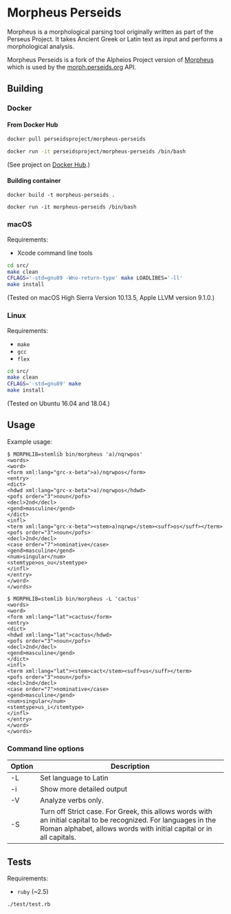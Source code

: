 # Morpheus Perseids

Morpheus is a morphological parsing tool originally written as part of the Perseus Project.
It takes Ancient Greek or Latin text as input and performs a morphological analysis.

Morpheus Perseids is a fork of the Alpheios Project version of
[Morpheus](https://github.com/alpheios-project/morpheus)
which is used by the
[morph.perseids.org](http://morph.perseids.org/analysis/word?lang=grc&engine=morpheusgrc&word=%E1%BC%84%CE%BD%CE%B8%CF%81%CF%89%CF%80%CE%BF%CF%82)
API.

## Building

### Docker

#### From Docker Hub

```bash
docker pull perseidsproject/morpheus-perseids

docker run -it perseidsproject/morpheus-perseids /bin/bash
```

(See project on [Docker Hub](https://hub.docker.com/r/perseidsproject/morpheus-perseids/).)

#### Building container

```
docker build -t morpheus-perseids .

docker run -it morpheus-perseids /bin/bash
```

### macOS

Requirements:

- Xcode command line tools

```bash
cd src/
make clean
CFLAGS='-std=gnu89 -Wno-return-type' make LOADLIBES='-ll'
make install
```

(Tested on macOS High Sierra Version 10.13.5, Apple LLVM version 9.1.0.)

### Linux

Requirements:

- `make`
- `gcc`
- `flex`

```bash
cd src/
make clean
CFLAGS='-std=gnu89' make
make install
```

(Tested on Ubuntu 16.04 and 18.04.)

## Usage

Example usage:

```
$ MORPHLIB=stemlib bin/morpheus 'a)/nqrwpos'
<words>
<word>
<form xml:lang="grc-x-beta">a)/nqrwpos</form>
<entry>
<dict>
<hdwd xml:lang="grc-x-beta">a)/nqrwpos</hdwd>
<pofs order="3">noun</pofs>
<decl>2nd</decl>
<gend>masculine</gend>
</dict>
<infl>
<term xml:lang="grc-x-beta"><stem>a)nqrwp</stem><suff>os</suff></term>
<pofs order="3">noun</pofs>
<decl>2nd</decl>
<case order="7">nominative</case>
<gend>masculine</gend>
<num>singular</num>
<stemtype>os_ou</stemtype>
</infl>
</entry>
</word>
</words>
```

```
$ MORPHLIB=stemlib bin/morpheus -L 'cactus'
<words>
<word>
<form xml:lang="lat">cactus</form>
<entry>
<dict>
<hdwd xml:lang="lat">cactus</hdwd>
<pofs order="3">noun</pofs>
<decl>2nd</decl>
<gend>masculine</gend>
</dict>
<infl>
<term xml:lang="lat"><stem>cact</stem><suff>us</suff></term>
<pofs order="3">noun</pofs>
<decl>2nd</decl>
<case order="7">nominative</case>
<gend>masculine</gend>
<num>singular</num>
<stemtype>us_i</stemtype>
</infl>
</entry>
</word>
</words>
```

### Command line options

| Option | Description |
| - | - |
| -L | Set language to Latin |
| -i | Show more detailed output |
| -V | Analyze verbs only. |
| -S | Turn off Strict case. For Greek, this allows words with an initial capital to be recognized. For languages in the Roman alphabet, allows words with initial capital or in all capitals. |

## Tests

Requirements:

- `ruby` (~2.5)

`./test/test.rb`

